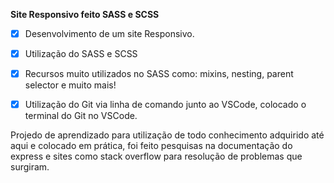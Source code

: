 **Site Responsivo feito SASS e SCSS**

- [X] Desenvolvimento de um site Responsivo.

- [X] Utilização do SASS e SCSS

- [X]  Recursos muito utilizados no SASS como: mixins, nesting, parent selector e muito mais!

- [X] Utilização do Git via linha de comando junto ao VSCode, colocado o terminal do Git no VSCode.

Projedo de aprendizado para utilização de todo conhecimento adquirido até aqui e colocado em prática, foi feito pesquisas na documentação do express e sites como stack overflow para resolução de problemas que surgiram.